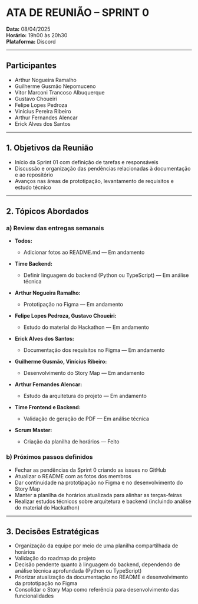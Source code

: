 # ATA DE REUNIÃO – SPRINT 0

**Data:** 08/04/2025  
**Horário:** 19h00 às 20h30  
**Plataforma:** Discord  

---

## Participantes

- Arthur Nogueira Ramalho  
- Guilherme Gusmão Nepomuceno  
- Vitor Marconi Trancoso Albuquerque  
- Gustavo Choueiri  
- Felipe Lopes Pedroza  
- Vinícius Pereira Ribeiro  
- Arthur Fernandes Alencar  
- Erick Alves dos Santos  

---

## 1. Objetivos da Reunião

- Início da Sprint 01 com definição de tarefas e responsáveis  
- Discussão e organização das pendências relacionadas à documentação e ao repositório  
- Avanços nas áreas de prototipação, levantamento de requisitos e estudo técnico  

---

## 2. Tópicos Abordados

### a) Review das entregas semanais

- **Todos:**  
  - Adicionar fotos ao README.md — Em andamento  

- **Time Backend:**  
  - Definir linguagem do backend (Python ou TypeScript) — Em análise técnica  

- **Arthur Nogueira Ramalho:**  
  - Prototipação no Figma — Em andamento  

- **Felipe Lopes Pedroza, Gustavo Choueiri:**  
  - Estudo do material do Hackathon — Em andamento  

- **Erick Alves dos Santos:**  
  - Documentação dos requisitos no Figma — Em andamento  

- **Guilherme Gusmão, Vinícius Ribeiro:**  
  - Desenvolvimento do Story Map — Em andamento  

- **Arthur Fernandes Alencar:**  
  - Estudo da arquitetura do projeto — Em andamento  

- **Time Frontend e Backend:**  
  - Validação de geração de PDF — Em análise técnica  

- **Scrum Master:**  
  - Criação da planilha de horários — Feito  

### b) Próximos passos definidos

- Fechar as pendências da Sprint 0 criando as issues no GitHub  
- Atualizar o README com as fotos dos membros  
- Dar continuidade na prototipação no Figma e no desenvolvimento do Story Map  
- Manter a planilha de horários atualizada para alinhar as terças-feiras  
- Realizar estudos técnicos sobre arquitetura e backend (incluindo análise do material do Hackathon)  

---

## 3. Decisões Estratégicas

- Organização da equipe por meio de uma planilha compartilhada de horários  
- Validação do roadmap do projeto  
- Decisão pendente quanto à linguagem do backend, dependendo de análise técnica aprofundada (Python ou TypeScript)  
- Priorizar atualização da documentação no README e desenvolvimento da prototipação no Figma  
- Consolidar o Story Map como referência para desenvolvimento das funcionalidades  
